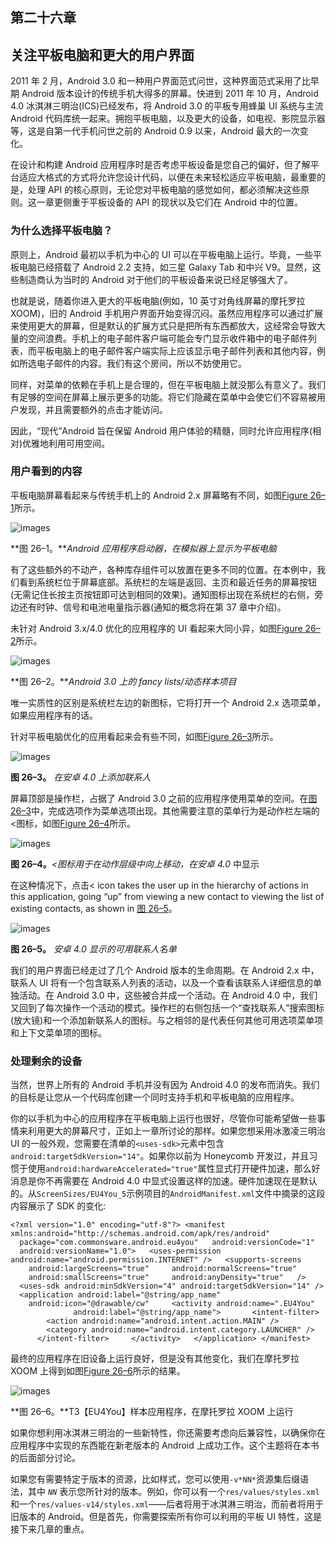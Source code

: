 ## 第二十六章

## 关注平板电脑和更大的用户界面

2011 年 2 月，Android 3.0 和一种用户界面范式问世，这种界面范式采用了比早期 Android 版本设计的传统手机大得多的屏幕。快进到 2011 年 10 月，Android 4.0 冰淇淋三明治(ICS)已经发布，将 Android 3.0 的平板专用蜂巢 UI 系统与主流 Android 代码库统一起来。拥抱平板电脑，以及更大的设备，如电视、影院显示器等，这是自第一代手机问世之前的 Android 0.9 以来，Android 最大的一次变化。

在设计和构建 Android 应用程序时是否考虑平板设备是您自己的偏好，但了解平台适应大格式的方式将允许您设计代码，以便在未来轻松适应平板电脑，最重要的是，处理 API 的核心原则，无论您对平板电脑的感觉如何，都必须解决这些原则。这一章更侧重于平板设备的 API 的现状以及它们在 Android 中的位置。

### 为什么选择平板电脑？

原则上，Android 最初以手机为中心的 UI 可以在平板电脑上运行。毕竟，一些平板电脑已经搭载了 Android 2.2 支持，如三星 Galaxy Tab 和中兴 V9。显然，这些制造商认为当时的 Android 对于他们的平板设备来说已经足够强大了。

也就是说，随着你进入更大的平板电脑(例如，10 英寸对角线屏幕的摩托罗拉 XOOM)，旧的 Android 手机用户界面开始变得沉闷。虽然应用程序可以通过扩展来使用更大的屏幕，但是默认的扩展方式只是把所有东西都放大，这经常会导致大量的空间浪费。手机上的电子邮件客户端可能会专门显示收件箱中的电子邮件列表，而平板电脑上的电子邮件客户端实际上应该显示电子邮件列表和其他内容，例如所选电子邮件的内容。我们有这个房间，所以不妨使用它。

同样，对菜单的依赖在手机上是合理的，但在平板电脑上就没那么有意义了。我们有足够的空间在屏幕上展示更多的功能。将它们隐藏在菜单中会使它们不容易被用户发现，并且需要额外的点击才能访问。

因此，“现代”Android 旨在保留 Android 用户体验的精髓，同时允许应用程序(相对)优雅地利用可用空间。

### 用户看到的内容

平板电脑屏幕看起来与传统手机上的 Android 2.x 屏幕略有不同，如图[Figure 26–1](#fig_26_1)所示。

![images](images/2601.jpg)

**图 26–1。***Android 应用程序启动器，在模拟器上显示为平板电脑*

有了这些额外的不动产，各种库存组件可以放置在更多不同的位置。在本例中，我们看到系统栏位于屏幕底部。系统栏的左端是返回、主页和最近任务的屏幕按钮(无需记住长按主页按钮即可达到相同的效果)。通知图标出现在系统栏的右侧，旁边还有时钟、信号和电池电量指示器(通知的概念将在第 37 章中介绍)。

未针对 Android 3.x/4.0 优化的应用程序的 UI 看起来大同小异，如图[Figure 26–2](#fig_26_2)所示。

![images](images/2602.jpg)

**图 26–2。***Android 3.0 上的 fancy lists/动态样本项目*

唯一实质性的区别是系统栏左边的新图标，它将打开一个 Android 2.x 选项菜单，如果应用程序有的话。

针对平板电脑优化的应用看起来会有些不同，如图[Figure 26–3](#fig_26_3)所示。

![images](images/2603.jpg)

**图 26–3。** *在安卓 4.0 上添加联系人*

屏幕顶部是操作栏，占据了 Android 3.0 之前的应用程序使用菜单的空间。在[图 26–3](#fig_26_3)中，完成选项作为菜单选项出现。其他需要注意的菜单行为是动作栏左端的<图标，如图[Figure 26–4](#fig_26_4)所示。

![images](images/2604.jpg)

**图 26–4。***<图标用于在动作层级中向上移动，在安卓 4.0* 中显示

在这种情况下，点击< icon takes the user up in the hierarchy of actions in this application, going “up” from viewing a new contact to viewing the list of existing contacts, as shown in [图 26–5](#fig_26_5)。

![images](images/2605.jpg)

**图 26–5。** *安卓 4.0 显示的可用联系人名单*

我们的用户界面已经走过了几个 Android 版本的生命周期。在 Android 2.x 中，联系人 UI 将有一个包含联系人列表的活动，以及一个查看该联系人详细信息的单独活动。在 Android 3.0 中，这些被合并成一个活动。在 Android 4.0 中，我们又回到了每次操作一个活动的模式。操作栏的右侧包括一个“查找联系人”搜索图标(放大镜)和一个添加新联系人的图标。与之相邻的是代表任何其他可用选项菜单项和上下文菜单项的图标。

### 处理剩余的设备

当然，世界上所有的 Android 手机并没有因为 Android 4.0 的发布而消失。我们的目标是让您从一个代码库创建一个同时支持手机和平板电脑的应用程序。

你的以手机为中心的应用程序在平板电脑上运行也很好，尽管你可能希望做一些事情来利用更大的屏幕尺寸，正如上一章所讨论的那样。如果您想采用冰激凌三明治 UI 的一般外观，您需要在清单的`<uses-sdk>`元素中包含`android:targetSdkVersion="14"`。如果你以前为 Honeycomb 开发过，并且习惯于使用`android:hardwareAccelerated="true"`属性显式打开硬件加速，那么好消息是你不再需要在 Android 4.0 中显式设置这样的加速。硬件加速现在是默认的。从`ScreenSizes/EU4You_5`示例项目的`AndroidManifest.xml`文件中摘录的这段内容展示了 SDK 的变化:

`<?xml version="1.0" encoding="utf-8"?>
<manifest xmlns:android="http://schemas.android.com/apk/res/android"
  package="com.commonsware.android.eu4you"
  android:versionCode="1"
  android:versionName="1.0">
  <uses-permission android:name="android.permission.INTERNET" />
  <supports-screens
    android:largeScreens="true"
    android:normalScreens="true"
    android:smallScreens="true"
    android:anyDensity="true"
  />
  <uses-sdk android:minSdkVersion="4" android:targetSdkVersion="14" />
  <application android:label="@string/app_name"
    android:icon="@drawable/cw"
    <activity android:name=".EU4You"
              android:label="@string/app_name">
      <intent-filter>
        <action android:name="android.intent.action.MAIN" />
        <category android:name="android.intent.category.LAUNCHER" />
      </intent-filter>
    </activity>
  </application>
</manifest>`

最终的应用程序在旧设备上运行良好，但是没有其他变化，我们在摩托罗拉 XOOM 上得到如图[Figure 26–6](#fig_26_6)所示的结果。

![images](images/2606.jpg)

**图 26–6。**T3【EU4You】样本应用程序，在摩托罗拉 XOOM 上运行

如果你想利用冰淇淋三明治的一些新特性，你还需要考虑向后兼容性，以确保你在应用程序中实现的东西能在新老版本的 Android 上成功工作。这个主题将在本书的后面部分讨论。

如果您有需要特定于版本的资源，比如样式，您可以使用`-v*NN*`资源集后缀语法，其中 *`NN`* 表示您所针对的版本。例如，你可以有一个`res/values/styles.xml`和一个`res/values-v14/styles.xml`——后者将用于冰淇淋三明治，而前者将用于旧版本的 Android。但是首先，你需要探索所有你可以利用的平板 UI 特性，这是接下来几章的重点。